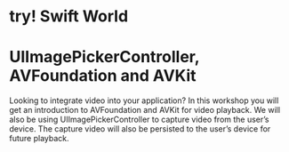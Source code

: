 # try! Swift World
# UIImagePickerController, AVFoundation and AVKit

Looking to integrate video into your application? In this workshop you will get an introduction to AVFoundation and AVKit for video playback. We will also be using UIImagePickerController to capture video from the user’s device. The capture video will also be persisted to the user’s device for future playback.

